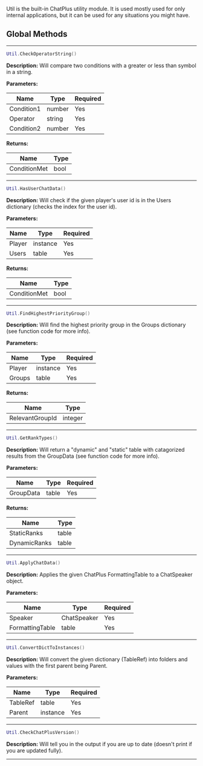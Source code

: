 Util is the built-in ChatPlus utility module. It is used mostly used for only internal applications, but it can be used for any situations you might have.

## Global Methods

---------------

```lua
Util.CheckOperatorString()
```
**Description:** Will compare two conditions with a greater or less than symbol in a string.

**Parameters:**

| Name | Type | Required |
| --- | --- | --- |
| Condition1 | number | Yes |
| Operator | string | Yes |
| Condition2 | number | Yes |

**Returns:**

| Name | Type |
| --- | --- |
| ConditionMet | bool |

---------------

```lua
Util.HasUserChatData()
```
**Description:** Will check if the given player's user id is in the Users dictionary (checks the index for the user id).

**Parameters:**

| Name | Type | Required |
| --- | --- | --- |
| Player | instance | Yes |
| Users | table | Yes |

**Returns:**

| Name | Type |
| --- | --- |
| ConditionMet | bool |

---------------

```lua
Util.FindHighestPriorityGroup()
```
**Description:** Will find the highest priority group in the Groups dictionary (see function code for more info).

**Parameters:**

| Name | Type | Required |
| --- | --- | --- |
| Player | instance | Yes |
| Groups | table | Yes |

**Returns:**

| Name | Type |
| --- | --- |
| RelevantGroupId | integer |

---------------

```lua
Util.GetRankTypes()
```
**Description:** Will return a "dynamic" and "static" table with catagorized results from the GroupData (see function code for more info).

**Parameters:**

| Name | Type | Required |
| --- | --- | --- |
| GroupData | table | Yes |

**Returns:**

| Name | Type |
| --- | --- |
| StaticRanks | table |
| DynamicRanks | table |

---------------

```lua
Util.ApplyChatData()
```
**Description:** Applies the given ChatPlus FormattingTable to a ChatSpeaker object.

**Parameters:**

| Name | Type | Required |
| --- | --- | --- |
| Speaker | ChatSpeaker | Yes |
| FormattingTable | table | Yes |

---------------

```lua
Util.ConvertDictToInstances()
```
**Description:** Will convert the given dictionary (TableRef) into folders and values with the first parent being Parent.

**Parameters:**

| Name | Type | Required |
| --- | --- | --- |
| TableRef | table | Yes |
| Parent | instance | Yes |

---------------

```lua
Util.CheckChatPlusVersion()
```
**Description:** Will tell you in the output if you are up to date (doesn't print if you are updated fully).

---------------